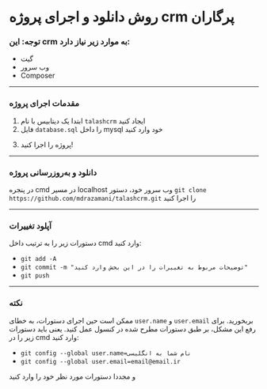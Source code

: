 # روش دانلود و اجرای پروژه crm پرگاران

### توجه: این crm به موارد زیر نیاز دارد:
- گیت
- وب سرور
- Composer

------------------------------

### مقدمات اجرای پروژه
1. ابتدا یک دیتابیس با نام `talashcrm` ایجاد کنید
2. فایل `database.sql` را داخل mysql خود وارد کنید
<!-- 3. اطلاعات مربوط به پایگاه داده را فایل `application/config/app-config.php` را تغییر دهید -->
3. پروژه را اجرا کنید!

------------------------------

### دانلود و به‌روزرسانی پروژه
در پنجره cmd در مسیر localhost وب سرور خود، دستور `git clone https://github.com/mdrazamani/talashcrm.git` را اجرا کنید

------------------------------

### آپلود تغییرات
دستورات زیر را به ترتیب داخل cmd وارد کنید:
- `git add -A`
- `git commit -m "توضیحات مربوط به تغییرات را در این بخش وارد کنید"`
- `git push`

------------------------------

### نکته
ممکن است حین اجرای دستورات، به خطای `user.name` و `user.email` بربخورید. برای رفع این مشکل، بر طبق دستورات مطرح شده در کنسول عمل کنید. یعنی باید دستورات زیر را در cmd وارد کنید:
- `git config --global user.name=نام شما به انگلیسی`
- `git config --global user.email=email@email.ir`

و مجددا دستورات مورد نظر خود را وارد کنید
